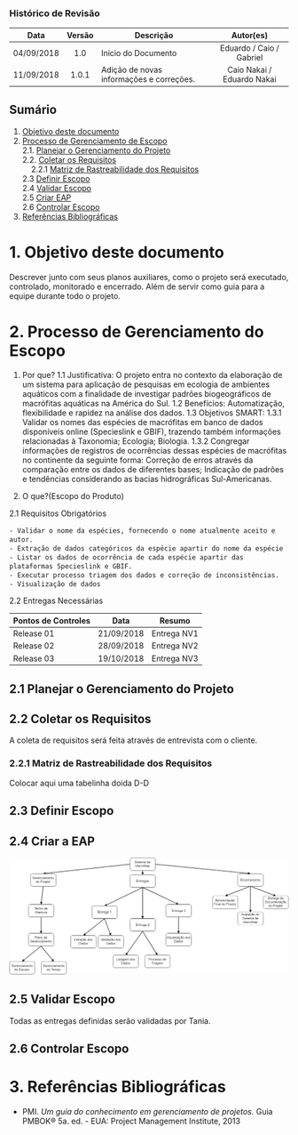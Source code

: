 ### Histórico de Revisão

| Data | Versão | Descrição | Autor(es) |
| :---: | :---: | --- | :---: |
| 04/09/2018 | 1.0 | Inicio do Documento | Eduardo / Caio / Gabriel|
| 11/09/2018 | 1.0.1 | Adição de novas informações e correções. | Caio Nakai / Eduardo Nakai|
## Sumário

1. [Objetivo deste documento](#1-Objetivo-deste-documento)
2. [Processo de Gerenciamento de Escopo](#2-processo-de-gerenciamento-do-escopo)    
  2.1. [Planejar o Gerenciamento do Projeto](#21-planejar-o-gerenciamento-do-projeto)    
  2.2. [Coletar os Requisitos](#22-coletar-os-requisitos)      
&nbsp;&nbsp;&nbsp;&nbsp;2.2.1 [Matriz de Rastreabilidade dos Requisitos](#221-matriz-de-rastreabilidade-dos-requisitos)    
  2.3 [Definir Escopo](#23-definir-escopo)    
  2.4 [Validar Escopo](#25-validar-escopo)    
  2.5 [Criar EAP](#24-criar-a-eap)    
  2.6 [Controlar Escopo](#26-controlar-escopo)   
3. [Referências Bibliográficas](#3-refer%C3%AAncias-bibliogr%C3%A1ficas)  


# 1. Objetivo deste documento
Descrever junto com seus planos auxiliares, como o projeto será executado, controlado, monitorado e encerrado.
Além de servir como guia para a equipe durante todo o projeto.

# 2. Processo de Gerenciamento do Escopo
1. Por que?
  1.1 Justificativa: O projeto entra no contexto da elaboração de um sistema para aplicação de pesquisas em ecologia de ambientes aquáticos com a finalidade de investigar padrões biogeográficos de macrófitas aquáticas na América do Sul.
  1.2 Benefícios: Automatização, flexibilidade e rapidez na análise dos dados.
  1.3 Objetivos SMART: 
    1.3.1 Validar os nomes das espécies de macrófitas em banco de dados disponíveis online (Specieslink e GBIF), trazendo também informações relacionadas à Taxonomia; Ecologia; Biologia.
    1.3.2 Congregar informações de registros de ocorrências dessas espécies de macrófitas no continente da seguinte forma: Correção de erros através da comparação entre os dados de diferentes bases; Indicação de padrões e tendências considerando as bacias hidrográficas Sul-Americanas.

2. O que?(Escopo do Produto)

  2.1 Requisitos Obrigatórios
  
    - Validar o nome da espécies, fornecendo o nome atualmente aceito e autor.
    - Extração de dados categóricos da espécie apartir do nome da espécie 
    - Listar os dados de ocorrência de cada espécie apartir das plataformas Specieslink e GBIF. 
    - Executar processo triagem dos dados e correção de inconsistências.
    - Visualização de dados
    
  2.2 Entregas Necessárias
  
   **Pontos de Controles**     | **Data**          |  **Resumo** 
-----------------------------|-------------------|-----------
Release 01                   | 21/09/2018 | Entrega NV1
Release 02                   | 28/09/2018 | Entrega NV2
Release 03                   | 19/10/2018 | Entrega NV3


## 2.1 Planejar o Gerenciamento do Projeto

## 2.2 Coletar os Requisitos
A coleta de requisitos será feita através de entrevista com o cliente.

### 2.2.1 Matriz de Rastreabilidade dos Requisitos
Colocar aqui uma tabelinha doida D-D
## 2.3 Definir Escopo

## 2.4 Criar a EAP
![EAP](https://raw.githubusercontent.com/ltdagabriel/Database-Macrophytes/master/PMO/EAP.png)

## 2.5 Validar Escopo
Todas as entregas definidas serão validadas por Tania. 
## 2.6 Controlar Escopo

# 3. Referências Bibliográficas

* PMI. *Um guia do conhecimento em gerenciamento de projetos.* Guia PMBOK® 5a. ed. - EUA: Project Management Institute, 2013
